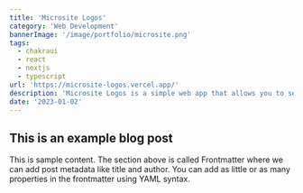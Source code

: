 ```yaml
---
title: 'Microsite Logos'
category: 'Web Development'
bannerImage: '/image/portfolio/microsite.png'
tags:
  - chakraui
  - react
  - nextjs
  - typescript
url: 'https://microsite-logos.vercel.app/'
description: 'Microsite Logos is a simple web app that allows you to search for logos of different site. It uses the Chakra UI library for the UI and the Next.js framework for the server-side rendering. Integrate with Wordpress API'
date: '2023-01-02'
---
```


## This is an example blog post

This is sample content. The section above is called Frontmatter where we can add post metadata like title and author. You can add as little or as many properties in the frontmatter using YAML syntax.
